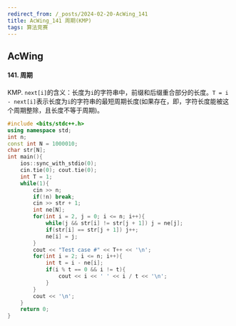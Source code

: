 ```yaml
---
redirect_from: /_posts/2024-02-20-AcWing_141
title: AcWing_141 周期(KMP)
tags: 算法竞赛
---
```


## AcWing

#### 141. 周期

KMP. `next[i]`的含义：长度为`i`的字符串中，前缀和后缀重合部分的长度。`T = i - next[i]`表示长度为`i`的字符串的最短周期长度(如果存在，即，字符长度能被这个周期整除，且长度不等于周期)。

```cpp
#include <bits/stdc++.h>
using namespace std;
int n;
const int N = 1000010;
char str[N];
int main(){
    ios::sync_with_stdio(0);
    cin.tie(0); cout.tie(0);
    int T = 1;
    while(1){
        cin >> n;
        if(!n) break;
        cin >> str + 1;
        int ne[N];
        for(int i = 2, j = 0; i <= n; i++){
            while(j && str[i] != str[j + 1]) j = ne[j];
            if(str[i] == str[j + 1]) j++;
            ne[i] = j;
        }
        cout << "Test case #" << T++ << '\n';
        for(int i = 2; i <= n; i++){
            int t = i - ne[i];
            if(i % t == 0 && i != t){
                cout << i << ' ' << i / t << '\n';
            }
        }
        cout << '\n';
    }
    return 0;
}
```
